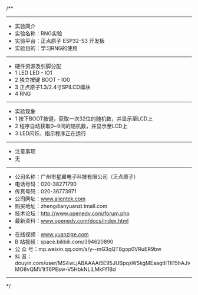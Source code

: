 /**
 ***************************************************************************************************
 * 实验简介
 * 实验名称：RNG实验
 * 实验平台：正点原子 ESP32-S3 开发板
 * 实验目的：学习RNG的使用

 ***************************************************************************************************
 * 硬件资源及引脚分配
 * 1 LED
     LED - IO1
 * 2 独立按键
     BOOT - IO0
 * 3 正点原子1.3/2.4寸SPILCD模块
 * 4 RNG

 ***************************************************************************************************
 * 实验现象
 * 1 按下BOOT按键，获取一次32位的随机数，并显示至LCD上
 * 2 程序自动获取0~9间的随机数，并显示至LCD上
 * 3 LED闪烁，指示程序正在运行

 ***************************************************************************************************
 * 注意事项
 * 无
 
 ***********************************************************************************************************
 * 公司名称：广州市星翼电子科技有限公司（正点原子）
 * 电话号码：020-38271790
 * 传真号码：020-36773971
 * 公司网址：www.alientek.com
 * 购买地址：zhengdianyuanzi.tmall.com
 * 技术论坛：http://www.openedv.com/forum.php
 * 最新资料：www.openedv.com/docs/index.html
 *
 * 在线视频：www.yuanzige.com
 * B 站视频：space.bilibili.com/394620890
 * 公 众 号：mp.weixin.qq.com/s/y--mG3qQT8gop0VRuER9bw
 * 抖    音：douyin.com/user/MS4wLjABAAAAi5E95JUBpqsW5kgMEaagtIITIl15hAJvMO8vQMV1tT6PEsw-V5HbkNLlLMkFf1Bd
 ***********************************************************************************************************
 */
